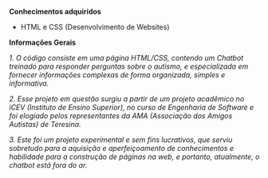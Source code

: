 **Conhecimentos adquiridos**

- HTML e CSS (Desenvolvimento de Websites)


**Informações Gerais**

_1. O código consiste em uma página HTML/CSS, contendo um Chatbot treinado para responder perguntas sobre o autismo, e especializada em fornecer informações complexas de forma organizada, simples e informativa._

_2. Esse projeto em questão surgiu a partir de um projeto acadêmico no iCEV (Instituto de Ensino Superior), no curso de Engenharia de Software e
foi elogiado pelos representantes da AMA (Associação dos Amigos Autistas) de Teresina._

_3. Este foi um projeto experimental e sem fins lucrativos, que serviu sobretudo para a aquisição e aperfeiçoamento de conhecimentos e habilidade para a construção
de páginas na web, e portanto, atualmente, o chatbot está fora do ar._




